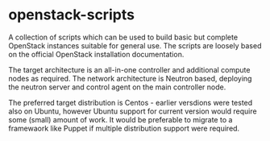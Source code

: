 openstack-scripts
=================

A collection of scripts which can be used to build basic but complete OpenStack instances suitable for general use.
The scripts are loosely based on the official OpenStack installation documentation.

The target architecture is an all-in-one controller and additional compute nodes as required.
The network architecture is Neutron based, deploying the neutron server and control agent on the main controller node.

The preferred target distribution is Centos - earlier versdions were tested also on Ubuntu, however Ubuntu support for current version would require some (small) amount of work.
It would be preferable to migrate to a framewaork like Puppet if multiple distribution support were required.
